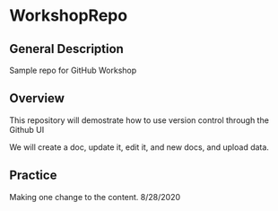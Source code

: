 # WorkshopRepo

## General Description

Sample repo for GitHub Workshop

## Overview

This repository will demostrate how to use version control through the Github UI

We will create a doc, update it, edit it, and new docs, and upload data.

## Practice
Making one change to the content. 8/28/2020
